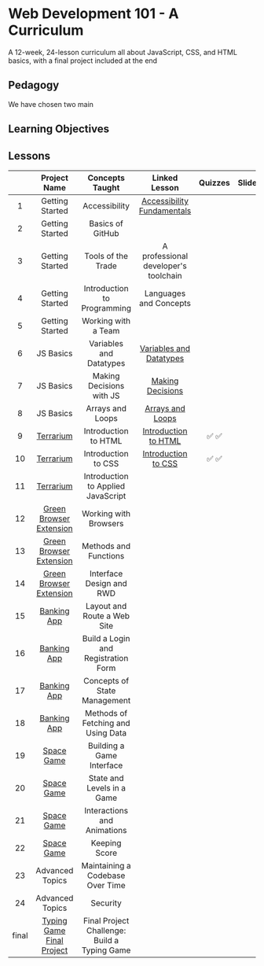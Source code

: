 # Web Development 101 - A Curriculum

A 12-week, 24-lesson curriculum all about JavaScript, CSS, and HTML basics, with a final project included at the end

## Pedagogy

We have chosen two main 

## Learning Objectives

## Lessons

||Project Name|Concepts Taught|Linked Lesson|Quizzes|Slides|Video|Author
|:--:|:-:|:-:|:-:|:-:|:-:|:-:|:-:|
|1|Getting Started|Accessibility|[Accessibility Fundamentals](../../../getting-started/tree/getting-started/accessibilitiy/)||||Christopher|
|2|Getting Started|Basics of GitHub||||||
|3|Getting Started|Tools of the Trade|A professional developer's toolchain|||||
|4|Getting Started|Introduction to Programming|Languages and Concepts||||Jasmine|
|5|Getting Started|Working with a Team||||||
|6|JS Basics|Variables and Datatypes|[Variables and Datatypes](../../../js-basics/tree/js-basics/1_variables_datatypes/)||||Jasmine|
|7|JS Basics|Making Decisions with JS|[Making Decisions](../../../js-basics/tree/js-basics/2_decisions/)||||Jasmine|
|8|JS Basics|Arrays and Loops|[Arrays and Loops](../../../js-basics/tree/js-basics/3_arrays_loops/)||||Jasmine|
|9|[Terrarium](../../../terrarium-project/solution)|Introduction to HTML|[Introduction to HTML](../../../terrarium-project/tree/terrarium-project/intro-to-html)| ✅ ✅  ||   |Jen|
|10|[Terrarium](../../../terrarium-project/solution)|Introduction to CSS|[Introduction to CSS](../../../terrarium-project/tree/terrarium-project/intro-to-css)| ✅ ✅  ||   |Jen|
|11|[Terrarium](../../../terrarium-project/solution)|Introduction to Applied JavaScript||  ||   |Jen|
|12|[Green Browser Extension](../../../browser-extension/tree/browser-extension/solution)|Working with Browsers|   |   |   |   |Jen|
|13|[Green Browser Extension](../../../browser-extension/tree/browser-extension/solution)|Methods and Functions|   |   |   |   |Jen|
|14|[Green Browser Extension](../../../browser-extension/tree/browser-extension/solution)|Interface Design and RWD|   |   |   |   |Jen|
|15|[Banking App](../../../bank/tree/bank/solution)|Layout and Route a Web Site|   |   |   |   |Yohan|
|16|[Banking App](../../../bank/tree/bank/solution)|Build a Login and Registration Form|   |   |   |   |Yohan|
|17|[Banking App](../../../bank/tree/bank/solution)|Concepts of State Management|   |   |   |   |Yohan|
|18|[Banking App](../../../bank/tree/bank/solution)|Methods of Fetching and Using Data|   |   |   |   |Yohan|
|19|[Space Game](../../../space-game/tree/master/solution)|Building a Game Interface|   |   |   |   |Chris|
|20|[Space Game](../../../space-game/tree/master/solution)|State and Levels in a Game|   |   |   |   |Chris|
|21|[Space Game](../../../space-game/tree/master/solution)|Interactions and Animations|   |   |   |   |Chris|
|22|[Space Game](../../../space-game/tree/master/solution)|Keeping Score|   |   |   |   |Chris|
|23|Advanced Topics|Maintaining a Codebase Over Time|   |   |   |   ||
|24|Advanced Topics|Security|   |   |   |   ||
|final|[Typing Game Final Project](../../../typing-game/blob/master/index.html)|Final Project Challenge: Build a Typing Game|   |   |   |   |Christopher|
